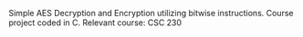 Simple AES Decryption and Encryption utilizing bitwise instructions.
Course project coded in C.
Relevant course: CSC 230 
